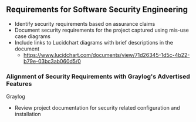 ## Requirements for Software Security Engineering

- Identify security requirements based on assurance claims
- Document security requirements for the project captured using mis-use case diagrams
- Include links to Lucidchart diagrams with brief descriptions in the document
  - https://www.lucidchart.com/documents/view/71d26345-1d5c-4b22-b79e-03bc3ab060d5/0
  
  

### Alignment of Security Requirements with Graylog's Advertised Features

Graylog 



  
  
  
- Review project documentation for security related configuration and installation
